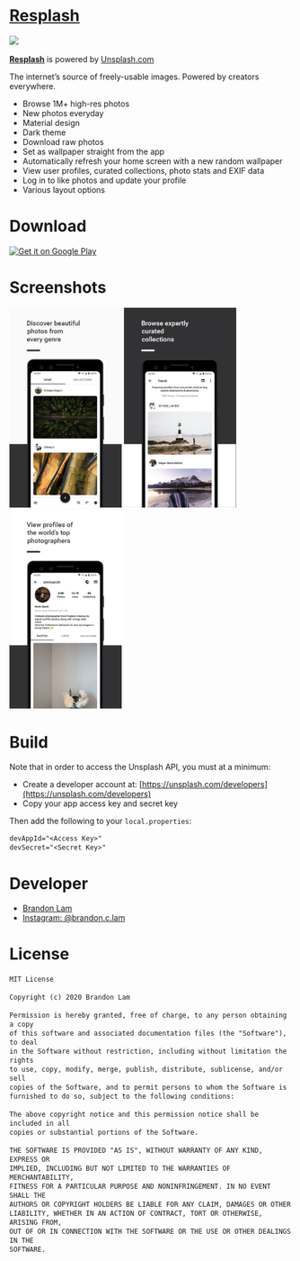 
# [Resplash]

<img src="https://raw.githubusercontent.com/b-lam/Resplash/master/design/Resplash_Play_Store_Banner.jpg" width="750">

**[Resplash]** is powered by [Unsplash.com](https://unsplash.com/)

The internet’s source of freely-usable images. Powered by creators everywhere.

* Browse 1M+ high-res photos
* New photos everyday
* Material design
* Dark theme
* Download raw photos
* Set as wallpaper straight from the app
* Automatically refresh your home screen with a new random wallpaper
* View user profiles, curated collections, photo stats and EXIF data
* Log in to like photos and update your profile
* Various layout options

# Download

<a href="https://play.google.com/store/apps/details?id=com.b_lam.resplash" target="_blank">
<img src="https://play.google.com/intl/en_us/badges/images/generic/en-play-badge.png" alt="Get it on Google Play" height="70"/></a>

# Screenshots

<img src="https://raw.githubusercontent.com/b-lam/b-lam.github.io/master/img/resplash/resplash_1.jpg" width="200"> <img src="https://raw.githubusercontent.com/b-lam/b-lam.github.io/master/img/resplash/resplash_3.jpg" width="200"> <img src="https://raw.githubusercontent.com/b-lam/b-lam.github.io/master/img/resplash/resplash_2.jpg" width="200">

# Build

Note that in order to access the Unsplash API, you must at a minimum:

- Create a developer account at: [https://unsplash.com/developers](https://unsplash.com/developers)
- Copy your app access key and secret key

Then add the following to your `local.properties`:

```
devAppId="<Access Key>"
devSecret="<Secret Key>"
```

# Developer

* [Brandon Lam](https://b-lam.github.io)
* [Instagram: @brandon.c.lam](https://www.instagram.com/brandon.c.lam/)

# License

	MIT License

	Copyright (c) 2020 Brandon Lam

	Permission is hereby granted, free of charge, to any person obtaining a copy
	of this software and associated documentation files (the "Software"), to deal
	in the Software without restriction, including without limitation the rights
	to use, copy, modify, merge, publish, distribute, sublicense, and/or sell
	copies of the Software, and to permit persons to whom the Software is
	furnished to do so, subject to the following conditions:

	The above copyright notice and this permission notice shall be included in all
	copies or substantial portions of the Software.

	THE SOFTWARE IS PROVIDED "AS IS", WITHOUT WARRANTY OF ANY KIND, EXPRESS OR
	IMPLIED, INCLUDING BUT NOT LIMITED TO THE WARRANTIES OF MERCHANTABILITY,
	FITNESS FOR A PARTICULAR PURPOSE AND NONINFRINGEMENT. IN NO EVENT SHALL THE
	AUTHORS OR COPYRIGHT HOLDERS BE LIABLE FOR ANY CLAIM, DAMAGES OR OTHER
	LIABILITY, WHETHER IN AN ACTION OF CONTRACT, TORT OR OTHERWISE, ARISING FROM,
	OUT OF OR IN CONNECTION WITH THE SOFTWARE OR THE USE OR OTHER DEALINGS IN THE
	SOFTWARE.

 [Resplash]:https://play.google.com/store/apps/details?id=com.b_lam.resplash
